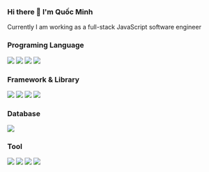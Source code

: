 ### Hi there 👋 I'm Quốc Minh 

Currently I am working as a full-stack JavaScript software engineer

### Programing Language 
<img src="https://img.shields.io/badge/-JavaScript-yellow?style=flat&logo=JavaScript"> <img src="https://img.shields.io/badge/-TypeScript-black?style=flat&logo=typescript"/>
<img src="https://img.shields.io/badge/Kotlin-%237F52FF?style=flat&logo=Kotlin&logoColor=white"/>
<img src="https://img.shields.io/badge/Java-%23ED8B00?style=flat&logo=openjdk&logoColor=white"/>

### Framework & Library
<img src="https://img.shields.io/badge/-React.Js-blue?style=flat&logo=React&"> <img src="https://img.shields.io/badge/-ReactNative-blue?style=flat&logo=React&"/>
<img src="https://img.shields.io/badge/Nextjs-black?style=flat&logo=nextdotjs"/>
<img src="https://img.shields.io/badge/Nestjs-red?style=flat&logo=Nestjs"/>

### Database
<img src="https://img.shields.io/badge/Postgres-black?style=flat&logo=PostgreSQL"/>

### Tool
<img src="https://img.shields.io/badge/GitLab-black?style=flat&logo=GitLab"/> <img src="https://img.shields.io/badge/Docker-blue?style=flat&logo=Docker"/> <img src="https://img.shields.io/badge/Kubernetes-blue?style=flat&logo=kubernetes"/> <img src="https://img.shields.io/badge/ArgoCD-7f8c8d?style=flat&logo=Argo"/>

<!--
**NQAM1904/NQAM1904** is a ✨ _special_ ✨ repository because its `README.md` (this file) appears on your GitHub profile.

Here are some ideas to get you started:

-  
- 🌱 I’m  
- 👯 I’m looking to collaborate on ...
- 🤔 I’m looking for help with ...
- 💬 Ask me about ...
- 📫 How to reach me: ...
- 😄 Pronouns: ...
- ⚡ Fun fact: ...
-->
